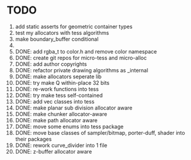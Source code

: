 # TODO
1. add static asserts for geometric container types
2. test my allocators with tess algorithms
3. make boundary_buffer conditional
4. 
5. DONE: add rgba_t to color.h and remove color namespace
6. DONE: create git repos for micro-tess and micro-alloc
7. DONE: add author copyrights
8. DONE: refactor private drawing algorithms as _internal
9. DONE: make allocators seperate lib
10. DONE: try make Q within-place 32 bits
11. DONE: re-work functions into tess
12. DONE: try make tess self-contained
13. DONE: add vec classes into tess
14. DONE: make planar sub division allocator aware
15. DONE: make chunker allocator-aware
16. DONE: make path allocator aware
17. DONE: move some enums into tess package
18. DONE: move base classes of sampler/bitmap, porter-duff, shader into their packages
19. DONE: rework curve_divider into 1 file
20. DONE: z-buffer allocator aware
